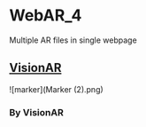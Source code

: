 # WebAR_4
Multiple AR files in single webpage 
## [VisionAR](https://agneya-1402.github.io/WebAR_4/)
![marker](Marker (2).png)

### By VisionAR
